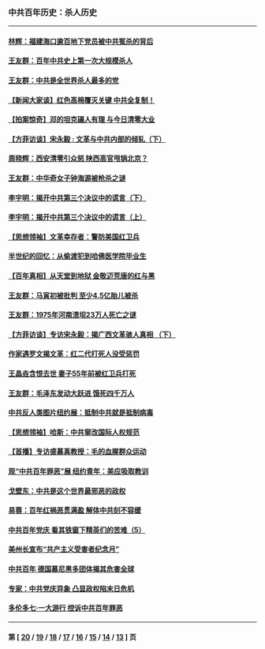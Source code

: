 ### 中共百年历史：杀人历史
---
#### [林辉：福建海口逾百地下党员被中共冤杀的背后](../../pages/nf1176106/n13878946.md?06090430) 
#### [王友群：百年中共史上第一次大规模杀人](../../pages/nf1176106/n13863785.md?06090430) 
#### [王友群：中共是全世界杀人最多的党](../../pages/nf1176106/n13860689.md?06090430) 
#### [【新闻大家谈】红色高棉覆灭关键 中共全复制！](../../pages/nf1176106/n13850222.md?06090430) 
#### [【拍案惊奇】邓的坦克碾人有理 与今日清零大业](../../pages/nf1176106/n13729574.md?06090430) 
#### [【方菲访谈】宋永毅 : 文革与中共内部的倾轧（下）](../../pages/nf1176106/n13486836.md?06090430) 
#### [周晓辉：西安清零引众怒 陕西高官甩锅北京？](../../pages/nf1176106/n13484627.md?06090430) 
#### [王友群：中华奇女子钟海源被枪杀之谜](../../pages/nf1176106/n13430555.md?06090430) 
#### [李宇明：揭开中共第三个决议中的谎言（下）](../../pages/nf1176106/n13389389.md?06090430) 
#### [李宇明：揭开中共第三个决议中的谎言（上）](../../pages/nf1176106/n13388697.md?06090430) 
#### [【思想领袖】文革幸存者：警防美国红卫兵](../../pages/nf1176106/n13339289.md?06090430) 
#### [半世纪的回忆：从偷渡犯到哈佛医学院毕业生](../../pages/nf1176106/n13345328.md?06090430) 
#### [【百年真相】从天堂到地狱 金敬迈荒唐的红与黑](../../pages/nf1176106/n13336995.md?06090430) 
#### [王友群：马寅初被批判 至少4.5亿胎儿被杀](../../pages/nf1176106/n13260313.md?06090430) 
#### [王友群：1975年河南溃坝23万人死亡之谜](../../pages/nf1176106/n13231576.md?06090430) 
#### [【方菲访谈】专访宋永毅：揭广西文革骇人真相 （下）](../../pages/nf1176106/n13209074.md?06090430) 
#### [作家遇罗文揭文革：红二代打死人没受惩罚](../../pages/nf1176106/n13205254.md?06090430) 
#### [王晶垚含恨去世 妻子55年前被红卫兵打死](../../pages/nf1176106/n13203590.md?06090430) 
#### [王友群：毛泽东发动大跃进 饿死四千万人](../../pages/nf1176106/n13177158.md?06090430) 
#### [中共反人类图片纽约展：抵制中共就是抵制病毒](../../pages/nf1176106/n13115371.md?06090430) 
#### [【思想领袖】哈斯：中共窜改国际人权规范](../../pages/nf1176106/n13053647.md?06090430) 
#### [【首播】专访盛慕真教授：毛的血腥群众运动](../../pages/nf1176106/n13091782.md?06090430) 
#### [观“中共百年罪恶”展 纽约青年：美应吸取教训](../../pages/nf1176106/n13085246.md?06090430) 
#### [戈壁东：中共是这个世界最邪恶的政权](../../pages/nf1176106/n13085641.md?06090430) 
#### [易蓉：百年红祸恶贯满盈 解体中共刻不容缓](../../pages/nf1176106/n13084455.md?06090430) 
#### [中共百年党庆 看其铁窗下精英们的苦难（5）](../../pages/nf1176106/n13076766.md?06090430) 
#### [美州长宣布“共产主义受害者纪念月”](../../pages/nf1176106/n13074024.md?06090430) 
#### [中共百年 德国慕尼黑多团体揭其危害全球](../../pages/nf1176106/n13068873.md?06090430) 
#### [专家：中共党庆异象 凸显政权陷末日危机](../../pages/nf1176106/n13067084.md?06090430) 
#### [多伦多七·一大游行 控诉中共百年罪恶](../../pages/nf1176106/n13062043.md?06090430) 

---
#### 第 [ [20](./20.md?06090430) / [19](./19.md?06090430) / [18](./18.md?06090430) / [17](./17.md?06090430) / [16](./16.md?06090430) / [15](./15.md?06090430) / [14](./14.md?06090430) / [13](./13.md?06090430) ] 页
